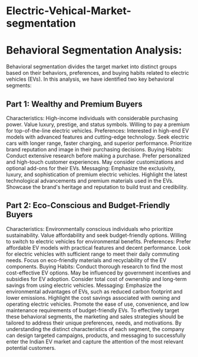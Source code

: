 # Electric-Vehical-Market-segmentation
# Behavioral Segmentation Analysis:
Behavioral segmentation divides the target market into distinct groups based 
on their behaviors, preferences, and buying habits related to electric vehicles 
(EVs). In this analysis, we have identified two key behavioral segments:

## Part 1: Wealthy and Premium Buyers
Characteristics:
High-income individuals with considerable purchasing power.
Value luxury, prestige, and status symbols.
Willing to pay a premium for top-of-the-line electric vehicles.
Preferences:
Interested in high-end EV models with advanced features and cutting-edge 
technology.
Seek electric cars with longer range, faster charging, and superior 
performance.
Prioritize brand reputation and image in their purchasing decisions.
Buying Habits:
Conduct extensive research before making a purchase.
Prefer personalized and high-touch customer experiences.
May consider customizations and optional add-ons for their EVs.
Messaging:
Emphasize the exclusivity, luxury, and sophistication of premium electric 
vehicles.
Highlight the latest technological advancements and premium materials used 
in the EVs.
Showcase the brand's heritage and reputation to build trust and credibility.

## Part 2: Eco-Conscious and Budget-Friendly Buyers
Characteristics:
Environmentally conscious individuals who prioritize sustainability.
Value affordability and seek budget-friendly options.
Willing to switch to electric vehicles for environmental benefits.
Preferences:
Prefer affordable EV models with practical features and decent performance.
Look for electric vehicles with sufficient range to meet their daily commuting 
needs.
Focus on eco-friendly materials and recyclability of the EV components.
Buying Habits:
Conduct thorough research to find the most cost-effective EV options.
May be influenced by government incentives and subsidies for EV adoption.
Consider total cost of ownership and long-term savings from using electric 
vehicles.
Messaging:
Emphasize the environmental advantages of EVs, such as reduced carbon 
footprint and lower emissions.
Highlight the cost savings associated with owning and operating electric 
vehicles.
Promote the ease of use, convenience, and low maintenance requirements of 
budget-friendly EVs.
To effectively target these behavioral segments, the marketing and sales 
strategies should be tailored to address their unique preferences, needs, and 
motivations. By understanding the distinct characteristics of each segment, the 
company can design targeted campaigns, products, and messaging to 
successfully enter the Indian EV market and capture the attention of the most 
relevant potential customers.
